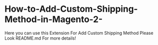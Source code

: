 # How-to-Add-Custom-Shipping-Method-in-Magento-2-
Here you can use this Extension For Add Custom Shipping Method Please Look README.md For more details!
